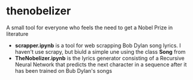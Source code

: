 # thenobelizer

A small tool for everyone who feels the need to get a Nobel Prize in literature

* __scrapper.ipynb__ is a tool for web scrapping Bob Dylan song lyrics. I haven't use scrapy, but biuld a simple une using the class __Song__ from
* __TheNobelizer.ipynb__ is the lyrics generator consisting of a Recursive Neural Network that predicts the next character in a sequence after it has been trained on Bub Dylan's songs
